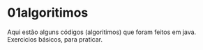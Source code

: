 # 01algoritimos
Aqui estão alguns códigos (algoritimos) que foram feitos em java. Exercicios básicos, para praticar. 
